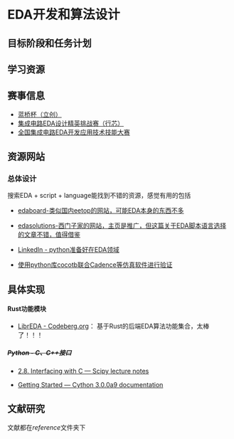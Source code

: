 # EDA开发和算法设计

## 目标阶段和任务计划

## 学习资源

## 赛事信息

- [蓝桥杯（立创）](https://www.lanqiao.cn/)
- [集成电路EDA设计精英挑战赛（行芯）](https://eda.icisc.cn/)
- [全国集成电路EDA开发应用技术技能大赛](http://iceda.org.cn/)

## 资源网站

### 总体设计

搜索EDA + script + language能找到不错的资源，感觉有用的包括

- [edaboard-类似国内eetop的网站，可能EDA本身的东西不多](https://www.edaboard.com/)

- [edasolutions-西门子家的网站，主页是推广，但这篇关于EDA脚本语言选择的文章不错，值得借鉴](https://www.eda-solutions.com/tn020/)

- [LinkedIn - python准备好在EDA领域](https://www.linkedin.com/pulse/python-all-set-disrupt-hw-verification-avidan-efody)

- [使用python库cocotb联合Cadence等仿真软件进行验证](https://indico.cern.ch/event/776422/attachments/1769690/2874927/cocotb_talk.pdf)

## 具体实现

#### Rust功能模块

- [LibrEDA - Codeberg.org](https://codeberg.org/LibrEDA)： 基于Rust的后端EDA算法功能集合，太棒了！！！

##### ~~Python - C、C++接口~~

- [2.8. Interfacing with C &#8212; Scipy lecture notes](http://scipy-lectures.org/advanced/interfacing_with_c/interfacing_with_c.html)

- [Getting Started &#8212; Cython 3.0.0a9 documentation](https://cython.readthedocs.io/en/latest/src/quickstart/index.html)

## 文献研究

文献都在*reference*文件夹下
